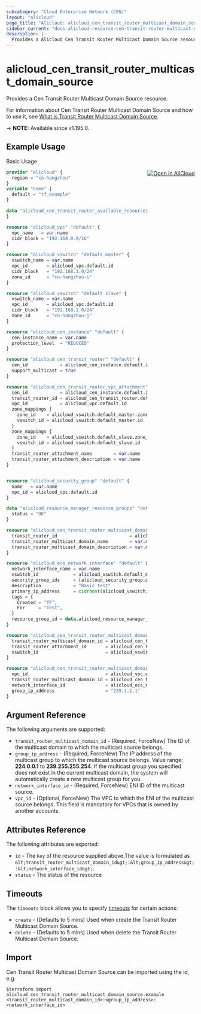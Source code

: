 ```yaml
---
subcategory: "Cloud Enterprise Network (CEN)"
layout: "alicloud"
page_title: "Alicloud: alicloud_cen_transit_router_multicast_domain_source"
sidebar_current: "docs-alicloud-resource-cen-transit-router-multicast-domain-source"
description: |-
  Provides a Alicloud Cen Transit Router Multicast Domain Source resource.
---
```


# alicloud_cen_transit_router_multicast_domain_source

Provides a Cen Transit Router Multicast Domain Source resource.

For information about Cen Transit Router Multicast Domain Source and how to use it, see [What is Transit Router Multicast Domain Source](https://www.alibabacloud.com/help/en/cloud-enterprise-network/latest/api-cbn-2017-09-12-registertransitroutermulticastgroupsources).

-> **NOTE:** Available since v1.195.0.

## Example Usage
<div class="oics-button" style="float: right;margin: 0 0 -40px 0;">
  <a href="https://api.aliyun.com/api-tools/terraform?resource=alicloud_cen_transit_router_multicast_domain_source&exampleId=f054fbcd-cfba-a292-1452-bb309c991fe6ea1d950f&activeTab=example&spm=docs.r.cen_transit_router_multicast_domain_source.0.f054fbcdcf" target="_blank">
    <img alt="Open in AliCloud" src="https://img.alicdn.com/imgextra/i1/O1CN01hjjqXv1uYUlY56FyX_!!6000000006049-55-tps-254-36.svg" style="max-height: 44px; margin: 32px auto; max-width: 100%;">
  </a>
</div>

Basic Usage

```terraform
provider "alicloud" {
  region = "cn-hangzhou"
}
variable "name" {
  default = "tf_example"
}

data "alicloud_cen_transit_router_available_resources" "default" {
}

resource "alicloud_vpc" "default" {
  vpc_name   = var.name
  cidr_block = "192.168.0.0/16"
}

resource "alicloud_vswitch" "default_master" {
  vswitch_name = var.name
  vpc_id       = alicloud_vpc.default.id
  cidr_block   = "192.168.1.0/24"
  zone_id      = "cn-hangzhou-i"
}

resource "alicloud_vswitch" "default_slave" {
  vswitch_name = var.name
  vpc_id       = alicloud_vpc.default.id
  cidr_block   = "192.168.2.0/24"
  zone_id      = "cn-hangzhou-j"
}

resource "alicloud_cen_instance" "default" {
  cen_instance_name = var.name
  protection_level  = "REDUCED"
}

resource "alicloud_cen_transit_router" "default" {
  cen_id            = alicloud_cen_instance.default.id
  support_multicast = true
}

resource "alicloud_cen_transit_router_vpc_attachment" "default" {
  cen_id            = alicloud_cen_instance.default.id
  transit_router_id = alicloud_cen_transit_router.default.transit_router_id
  vpc_id            = alicloud_vpc.default.id
  zone_mappings {
    zone_id    = alicloud_vswitch.default_master.zone_id
    vswitch_id = alicloud_vswitch.default_master.id
  }
  zone_mappings {
    zone_id    = alicloud_vswitch.default_slave.zone_id
    vswitch_id = alicloud_vswitch.default_slave.id
  }
  transit_router_attachment_name        = var.name
  transit_router_attachment_description = var.name
}


resource "alicloud_security_group" "default" {
  name   = var.name
  vpc_id = alicloud_vpc.default.id
}

data "alicloud_resource_manager_resource_groups" "default" {
  status = "OK"
}

resource "alicloud_cen_transit_router_multicast_domain" "default" {
  transit_router_id                           = alicloud_cen_transit_router.default.transit_router_id
  transit_router_multicast_domain_name        = var.name
  transit_router_multicast_domain_description = var.name
}

resource "alicloud_ecs_network_interface" "default" {
  network_interface_name = var.name
  vswitch_id             = alicloud_vswitch.default_master.id
  security_group_ids     = [alicloud_security_group.default.id]
  description            = "Basic test"
  primary_ip_address     = cidrhost(alicloud_vswitch.default_master.cidr_block, 100)
  tags = {
    Created = "TF",
    For     = "Test",
  }
  resource_group_id = data.alicloud_resource_manager_resource_groups.default.ids.0
}

resource "alicloud_cen_transit_router_multicast_domain_association" "default" {
  transit_router_multicast_domain_id = alicloud_cen_transit_router_multicast_domain.default.id
  transit_router_attachment_id       = alicloud_cen_transit_router_vpc_attachment.default.transit_router_attachment_id
  vswitch_id                         = alicloud_vswitch.default_master.id
}

resource "alicloud_cen_transit_router_multicast_domain_source" "example" {
  vpc_id                             = alicloud_vpc.default.id
  transit_router_multicast_domain_id = alicloud_cen_transit_router_multicast_domain_association.default.transit_router_multicast_domain_id
  network_interface_id               = alicloud_ecs_network_interface.default.id
  group_ip_address                   = "239.1.1.1"
}
```

## Argument Reference

The following arguments are supported:
* `transit_router_multicast_domain_id` - (Required, ForceNew) The ID of the multicast domain to which the multicast source belongs.
* `group_ip_address` - (Required, ForceNew) The IP address of the multicast group to which the multicast source belongs. Value range: **224.0.0.1** to **239.255.255.254**. If the multicast group you specified does not exist in the current multicast domain, the system will automatically create a new multicast group for you.
* `network_interface_id` - (Required, ForceNew) ENI ID of the multicast source.
* `vpc_id` - (Optional, ForceNew) The VPC to which the ENI of the multicast source belongs. This field is mandatory for VPCs that is owned by another accounts.


## Attributes Reference

The following attributes are exported:
* `id` - The `key` of the resource supplied above.The value is formulated as `&lt;transit_router_multicast_domain_id&gt;:&lt;group_ip_address&gt;:&lt;network_interface_id&gt;`.
* `status` - The status of the resource

## Timeouts

The `timeouts` block allows you to specify [timeouts](https://www.terraform.io/docs/configuration-0-11/resources.html#timeouts) for certain actions:
* `create` - (Defaults to 5 mins) Used when create the Transit Router Multicast Domain Source.
* `delete` - (Defaults to 5 mins) Used when delete the Transit Router Multicast Domain Source.

## Import

Cen Transit Router Multicast Domain Source can be imported using the id, e.g.

```shell
$terraform import alicloud_cen_transit_router_multicast_domain_source.example <transit_router_multicast_domain_id>:<group_ip_address>:<network_interface_id>
```